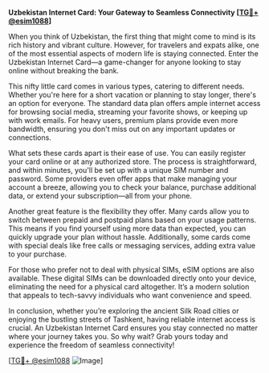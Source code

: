 **Uzbekistan Internet Card: Your Gateway to Seamless Connectivity [[TG💪+ @esim1088](https://t.me/s/esim1088)]**

When you think of Uzbekistan, the first thing that might come to mind is its rich history and vibrant culture. However, for travelers and expats alike, one of the most essential aspects of modern life is staying connected. Enter the Uzbekistan Internet Card—a game-changer for anyone looking to stay online without breaking the bank.

This nifty little card comes in various types, catering to different needs. Whether you're here for a short vacation or planning to stay longer, there's an option for everyone. The standard data plan offers ample internet access for browsing social media, streaming your favorite shows, or keeping up with work emails. For heavy users, premium plans provide even more bandwidth, ensuring you don't miss out on any important updates or connections.

What sets these cards apart is their ease of use. You can easily register your card online or at any authorized store. The process is straightforward, and within minutes, you'll be set up with a unique SIM number and password. Some providers even offer apps that make managing your account a breeze, allowing you to check your balance, purchase additional data, or extend your subscription—all from your phone.

Another great feature is the flexibility they offer. Many cards allow you to switch between prepaid and postpaid plans based on your usage patterns. This means if you find yourself using more data than expected, you can quickly upgrade your plan without hassle. Additionally, some cards come with special deals like free calls or messaging services, adding extra value to your purchase.

For those who prefer not to deal with physical SIMs, eSIM options are also available. These digital SIMs can be downloaded directly onto your device, eliminating the need for a physical card altogether. It’s a modern solution that appeals to tech-savvy individuals who want convenience and speed.

In conclusion, whether you’re exploring the ancient Silk Road cities or enjoying the bustling streets of Tashkent, having reliable internet access is crucial. An Uzbekistan Internet Card ensures you stay connected no matter where your journey takes you. So why wait? Grab yours today and experience the freedom of seamless connectivity! 

[[TG💪+ @esim1088](https://t.me/s/esim1088) ![Image](https://i.postimg.cc/Y0z9fWf4/image.png)]